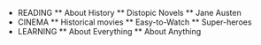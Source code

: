 * READING
** About History
** Distopic Novels
** Jane Austen
* CINEMA
** Historical movies
** Easy-to-Watch
** Super-heroes
* LEARNING
** About Everything
** About Anything
